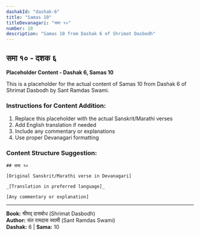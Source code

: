 ```yaml
---
dashakId: "dashak-6"
title: "Samas 10"
titleDevanagari: "समा १०"
number: 10
description: "Samas 10 from Dashak 6 of Shrimat Dasbodh"
---
```


## समा १० - दशक ६

<!-- TODO: Add the actual Sanskrit/Marathi content here -->

**Placeholder Content - Dashak 6, Samas 10**

This is a placeholder for the actual content of Samas 10 from Dashak 6 of Shrimat Dasbodh by Sant Ramdas Swami.

### Instructions for Content Addition:
1. Replace this placeholder with the actual Sanskrit/Marathi verses
2. Add English translation if needed
3. Include any commentary or explanations
4. Use proper Devanagari formatting

### Content Structure Suggestion:
```
## समा १०

[Original Sanskrit/Marathi verse in Devanagari]

_[Translation in preferred language]_

[Any commentary or explanation]
```

---
**Book:** श्रीमद् दासबोध (Shrimat Dasbodh)  
**Author:** संत रामदास स्वामी (Sant Ramdas Swami)  
**Dashak:** 6 | **Sama:** 10
